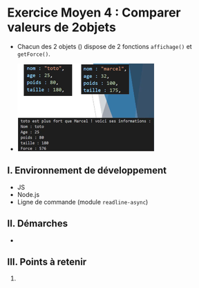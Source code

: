 # Exercice Moyen 4 : Comparer valeurs de 2objets

- Chacun des 2 objets () dispose de 2 fonctions `affichage()` et `getForce()`.
  
- ![capture exo3](ex4.png)

## I. Environnement de développement

* JS
* Node.js
* Ligne de commande (module `readline-async`)

## II. Démarches
- 


## III. Points à retenir

1. 